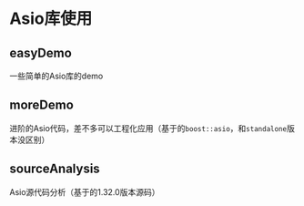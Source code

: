 # Asio库使用

## easyDemo
一些简单的Asio库的demo

## moreDemo
进阶的Asio代码，差不多可以工程化应用（基于的`boost::asio`，和`standalone`版本没区别）

## sourceAnalysis
Asio源代码分析（基于的1.32.0版本源码）

